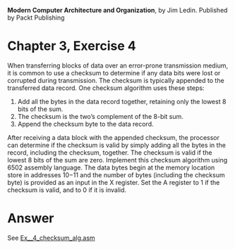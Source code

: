 __Modern Computer Architecture and Organization__, by Jim Ledin. Published by Packt Publishing
# Chapter 3, Exercise 4

When transferring blocks of data over an error-prone transmission medium, it is common to use a checksum to determine if any data bits were lost or corrupted during transmission. The checksum is typically appended to the transferred data record. One checksum algorithm uses these steps:

1. Add all the bytes in the data record together, retaining only the lowest 8 bits of the sum.
1. The checksum is the two’s complement of the 8-bit sum.
1. Append the checksum byte to the data record.

After receiving a data block with the appended checksum, the processor can determine if the checksum is valid by simply adding all the bytes in the record, including the checksum, together. The checksum is valid if the lowest 8 bits of the sum are zero. Implement this checksum algorithm using 6502 assembly language. The data bytes begin at the memory location store in addresses $10-$11 and the number of bytes (including the checksum byte) is provided as an input in the X register. Set the A register to 1 if the checksum is valid, and to 0 if it is invalid.

# Answer

See [Ex__4_checksum_alg.asm](src/Ex__4_checksum_alg.asm)

